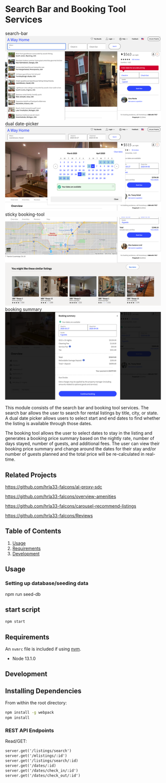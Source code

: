 # Search Bar and Booking Tool Services
search-bar
![alt text](/public/image4.png)
dual date-picker
![alt text](/public/image1.png)
sticky booking-tool
![alt text](/public/image3.png)
booking summary
![alt text](/public/image2.png)

This module consists of the search bar and booking tool services. The search bar allows the user to search for rental listings by title, city, or state. A dual date picker allows users to select start and end dates to find whether the listing is available through those dates.

The booking tool allows the user to select dates to stay in the listing and generates a booking price summary based on the nightly rate, number of days stayed, number of guests, and additional fees. The user can view their booking price summary and change around the dates for their stay and/or number of guests planned and the total price will be re-calculated in real-time.

## Related Projects
https://github.com/hrla33-falcons/al-proxy-sdc

https://github.com/hrla33-falcons/overview-amenities

https://github.com/hrla33-falcons/carousel-recommend-listings

https://github.com/hrla33-falcons/Reviews

## Table of Contents

1. [Usage](#Usage)
1. [Requirements](#requirements)
1. [Development](#development)

## Usage

### Setting up database/seeding data

npm run seed-db

## start script

```sh
npm start
```

## Requirements

An `nvmrc` file is included if using [nvm](https://github.com/creationix/nvm).

- Node 13.1.0

## Development

## Installing Dependencies

From within the root directory:

```sh
npm install -g webpack
npm install
```

### REST API Endpoints

Read/GET:
```
server.get('/listings/search')
server.get('/mlistings/:id')
server.get('/listings/search/:id)
server.get('/dates/:id)
server.get('/dates/check_in/:id')
server.get('/dates/check_out/:id')
```